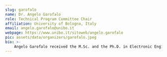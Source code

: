 ```yaml
---
slug: garofalo
name: Dr. Angelo Garofalo
role: Technical Program Committee Chair
affiliation: University of Bologna, Italy
email: angelo.garofalo@unibo.it
webpage: https://www.unibo.it/sitoweb/angelo.garofalo
pic: assets/data/organizers/garofalo.jpeg
bio: >-
    Angelo Garofalo received the M.Sc. and the Ph.D. in Electronic Engineering from the University of Bologna, Italy, in 2018 and 2022, respectively. He currently holds a position as assistant professor at the University of Bologna. His main research interests focus on energy-efficient programmable System-on-Chip design, parallel heterogeneous architectures, hardware-efficient machine learning and real-time mixed-criticality systems.
---
```


